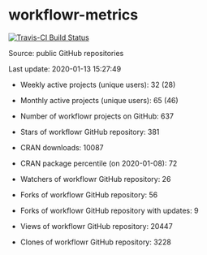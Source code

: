 
<!-- README.md is generated from README.Rmd. Please edit that file -->
workflowr-metrics
=================

[![Travis-CI Build Status](https://travis-ci.org/workflowr/workflowr-metrics.svg?branch=master)](https://travis-ci.org/workflowr/workflowr-metrics)

Source: public GitHub repositories

Last update: 2020-01-13 15:27:49

-   Weekly active projects (unique users): 32 (28)

-   Monthly active projects (unique users): 65 (46)

-   Number of workflowr projects on GitHub: 637

-   Stars of workflowr GitHub repository: 381

-   CRAN downloads: 10087

-   CRAN package percentile (on 2020-01-08): 72

-   Watchers of workflowr GitHub repository: 26

-   Forks of workflowr GitHub repository: 56

-   Forks of workflowr GitHub repository with updates: 9

-   Views of workflowr GitHub repository: 20447

-   Clones of workflowr GitHub repository: 3228
